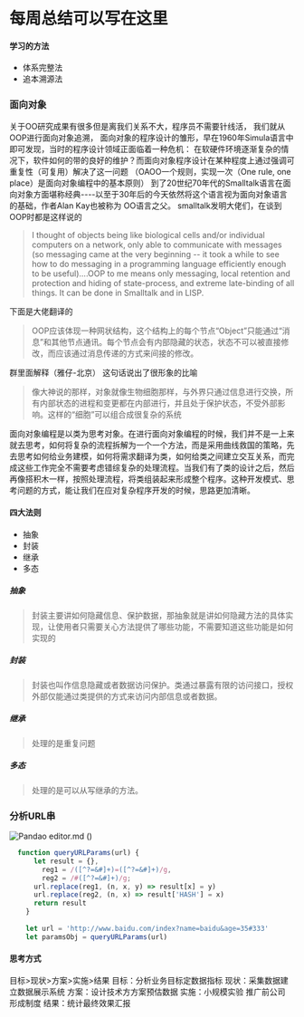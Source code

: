 # 每周总结可以写在这里


#### 学习的方法
* 体系完整法
* 追本溯源法

### 面向对象
关于OO研究成果有很多但是离我们关系不大，程序员不需要针线活， 我们就从OOP进行面向对象追溯，
面向对象的程序设计的雏形，早在1960年Simula语言中即可发现，当时的程序设计领域正面临着一种危机：
在软硬件环境逐渐复杂的情况下，软件如何的带的良好的维护？而面向对象程序设计在某种程度上通过强调可重复性（可复用）解决了这一问题
（OAOO一个规则，实现一次（One rule, one place）是面向对象编程中的基本原则）
到了20世纪70年代的Smalltalk语言在面向对象方面堪称经典----以至于30年后的今天依然将这个语言视为面向对象语言的基础，作者Alan Kay也被称为 OO语言之父。
smalltalk发明大佬们，在谈到OOP时都是这样说的
> I thought of objects being like biological cells and/or individual computers on a network, only able to communicate with messages (so messaging came at the very beginning -- it took a while to see how to do messaging in a programming language efficiently enough to be useful)....OOP to me means only messaging, local retention and protection and hiding of state-process, and extreme late-binding of all things. It can be done in Smalltalk and in LISP.

下面是大佬翻译的

> OOP应该体现一种网状结构，这个结构上的每个节点“Object”只能通过“消息”和其他节点通讯。每个节点会有内部隐藏的状态，状态不可以被直接修改，而应该通过消息传递的方式来间接的修改。

群里面解释（雅仔-北京） 这句话说出了很形象的比喻

> 像大神说的那样，对象就像生物细胞那样，与外界只通过信息进行交换，所有内部状态的进程和变更都在内部进行，并且处于保护状态，不受外部影响。这样的“细胞”可以组合成很复杂的系统 

面向对象编程是以类为思考对象。在进行面向对象编程的时候，我们并不是一上来就去思考，如何将复杂的流程拆解为一个一个方法，而是采用曲线救国的策略，先去思考如何给业务建模，如何将需求翻译为类，如何给类之间建立交互关系，而完成这些工作完全不需要考虑错综复杂的处理流程。当我们有了类的设计之后，然后再像搭积木一样，按照处理流程，将类组装起来形成整个程序。这种开发模式、思考问题的方式，能让我们在应对复杂程序开发的时候，思路更加清晰。

#### 四大法则
* 抽象 
* 封装
* 继承
* 多态
 ##### 抽象
 > 封装主要讲如何隐藏信息、保护数据，那抽象就是讲如何隐藏方法的具体实现，让使用者只需要关心方法提供了哪些功能，不需要知道这些功能是如何实现的
 
 ##### 封装
 > 封装也叫作信息隐藏或者数据访问保护。类通过暴露有限的访问接口，授权外部仅能通过类提供的方式来访问内部信息或者数据。
 
 ##### 继承
> 处理的是重复问题

 ##### 多态
 > 处理的是可以从写继承的方法。
 
  ### 分析URL串
 
 ![Pandao editor.md](https://imgconvert.csdnimg.cn/aHR0cHM6Ly9zczAuYmFpZHUuY29tLzZPTldzamlwMFFJWjh0eWhucS9pdC91PTI4ODE5MDE0MDksMjcyMjU3NzM5NyZmbT0xNzMmcz04ODIxQ0YxMDlDRTg0NDAxMTRGMTgxREUwMzAwRDBCMSZ3PTY0MCZoPTIwMCZpbWcuSlBH?x-oss-process=image/format.png "Pandao editor.md") ()

 
```javascript
  function queryURLParams(url) {
      let result = {},
        reg1 = /([^?=&#]+)=([^?=&#]+)/g,
        reg2 = /#([^?=&#]+)/g;
      url.replace(reg1, (n, x, y) => result[x] = y)
      url.replace(reg2, (n, x) => result['HASH'] = x)
      return result
    }
 
    let url = 'http://www.baidu.com/index?name=baidu&age=35#333'
    let paramsObj = queryURLParams(url)
```


#### 思考方式
目标>现状>方案>实施>结果
目标：分析业务目标定数据指标
现状：采集数据建立数据展示系统
方案：设计技术方方案预估数据
实施：小规模实验 推广前公司 形成制度
结果：统计最终效果汇报

